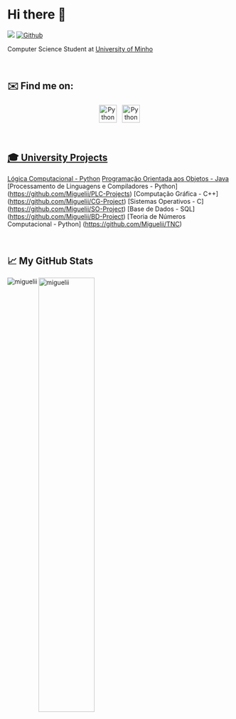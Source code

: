 <h1 align="left"> Hi there 👋</h1>

![](https://visitor-badge.laobi.icu/badge?page_id=miguelii.miguelii)
[![Github](https://img.shields.io/github/followers/miguelii?label=Follow&style=social)](https://github.com/miguelii)
<br />
<p>
Computer Science Student at <a href="https://www.uminho.pt/EN/Pages/default.aspx">University of Minho</a>
</br>
</p>

<br/>

<h2 align="left">✉️ Find me on:</h2>

<p align="center">
 <a href="https://www.linkedin.com/in/miguelgoncalves18/" target="_blank" rel="noopener noreferrer"> <img src="https://cdn.jsdelivr.net/npm/simple-icons@v3/icons/linkedin.svg" alt="Python" height="40" style="vertical-align:top; margin:4px"></a>
 <a href="mailto:miguelgoncalves18@hotmail.com"> <img src="https://cdn.jsdelivr.net/npm/simple-icons@v3/icons/gmail.svg" alt="Python" height="40" style="vertical-align:top; margin:4px">
</p>

<br/>

 <h2 align="left">🎓 University Projects</h2>
 
 [Lógica Computacional - Python](https://github.com/Miguelii/LC-Projects)
 [Programação Orientada aos Objetos - Java](https://github.com/Miguelii/POO-Project)
 [Processamento de Linguagens e Compiladores - Python] (https://github.com/Miguelii/PLC-Projects)
 [Computação Gráfica - C++] (https://github.com/Miguelii/CG-Project)
 [Sistemas Operativos - C] (https://github.com/Miguelii/SO-Project)
 [Base de Dados - SQL] (https://github.com/Miguelii/BD-Project)
 [Teoria de Números Computacional - Python] (https://github.com/Miguelii/TNC)
 
 
 <br/>
 
<h2 align="left">📈 My GitHub Stats</h2>
<p><img align="left" src="https://github-readme-stats.vercel.app/api/top-langs?username=miguelii&theme=dark&show_icons=true&locale=en&layout=compact" alt="miguelii" /></p>
<p><img align="center" src="https://github-readme-stats.vercel.app/api?username=miguelii&theme=dark&count_private=true&show_icons=true" alt="miguelii" width="50%"/>


